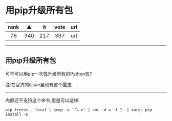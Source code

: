 # 用pip升级所有包

| rank | ▲ | ✰ | vote | url |
|:-:|:-:|:-:|:-:|:-:|
|  76 | 340 | 217 | 397 | [url](http://stackoverflow.com/questions/2720014/upgrading-all-packages-with-pip) |

***

## 用pip升级所有包

可不可以用pip一次性升级所有的Python包?

注:在官方的issue里也有这个[需求](http://stackoverflow.com/questions/2720014/upgrading-all-packages-with-pip).

***

内部还不支持这个命令,但是可以这样:

```
pip freeze --local | grep -v '^\-e' | cut -d = -f 1  | xargs pip install -U
```